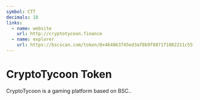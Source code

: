 ```yaml
---
symbol: CTT
decimals: 18
links:
  - name: website
    url: http://cryptotycoon.finance
  - name: explorer
    url: https://bscscan.com/token/0x464863745ed3af8b9f8871f1082211c55f8f884d
---
```


# CryptoTycoon Token

CryptoTycoon is a gaming platform based on BSC..
